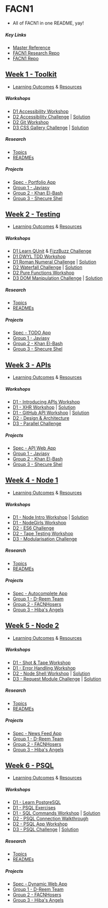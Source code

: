 # FACN1
- All of FACN1 in one README, yay!

##### Key Links
- [Master Reference](https://github.com/foundersandcoders/master-reference/)
- [FACN1 Research Repo](https://github.com/FACN1/research)
- [FACN1 Repo](https://github.com/facn1)

## [Week 1 - Toolkit](https://github.com/foundersandcoders/master-reference/blob/master/coursebook/week-1/README.md)
- [Learning Outcomes](https://github.com/foundersandcoders/master-reference/blob/master/coursebook/week-1/learning-outcomes.md) & [Resources](https://github.com/foundersandcoders/master-reference/blob/master/coursebook/week-1/resources.md)

##### Workshops
- [D1 Accessibility Workshop](https://github.com/jsms90/web-accessibility)
- [D2 Accessibility Challenge](https://github.com/njsfield/accessibility-challenge) | [Solution](https://github.com/njsfield/accessibility-challenge/tree/solution)
- [D2 Git Workshop](https://github.com/jsms90/learn-git-basics)
- [D3 CSS Gallery Challenge](https://github.com/njsfield/css-gallery-challenge) | [Solution](https://github.com/njsfield/css-gallery-challenge/tree/solution)

##### Research
- [Topics](https://github.com/foundersandcoders/master-reference/blob/master/coursebook/week-1/research-afternoon.md)
- [READMEs](https://github.com/FACN1/research/tree/master/week-1)

##### Projects
- [Spec - Portfolio App](https://github.com/foundersandcoders/master-reference/blob/master/coursebook/week-1/project.md)
- [Group 1 - Javiasy](https://github.com/FACN1/week1-javiasy)
- [Group 2 - Khan El-Bash](https://github.com/FACN1/week1-Khan-ElBash)
- [Group 3 - Shecure Shel](https://github.com/FACN1/week1-shecureShel)

## [Week 2 - Testing](https://github.com/foundersandcoders/master-reference/blob/master/coursebook/week-2/README.md)
- [Learning Outcomes](https://github.com/foundersandcoders/master-reference/blob/master/coursebook/week-2/learning-outcomes.md) & [Resources](https://github.com/foundersandcoders/master-reference/blob/master/coursebook/week-2/resources.md)

##### Workshops
- [D1 Learn QUnit](https://github.com/skibinska/learn-qunit) & [FizzBuzz Challenge](https://github.com/skibinska/fizzbuzz)
- [D1 DWYL TDD Workshop](https://github.com/dwyl/learn-tdd)
- [D1 Roman Numeral Challenge](https://github.com/skibinska/romanizer) | [Solution](https://github.com/skibinska/romanizer/tree/solution)
- [D2 Waterfall Challenge](https://github.com/RhodesPeter/waterfall-function-workshop) | [Solution](https://github.com/RhodesPeter/waterfall-function-workshop/tree/solution)
- [D2 Pure Functions Workshop](https://github.com/Jwhiles/pure-functions-easy-testing)
- [D3 DOM Manipulation Challenge](https://github.com/mantagen/DOM-manipulation-Challenge) | [Solution](https://github.com/mantagen/DOM-manipulation-Challenge/tree/solutions)

##### Research
- [Topics](https://github.com/foundersandcoders/master-reference/blob/master/coursebook/week-2/research-afternoon.md)
- [READMEs](https://github.com/FACN1/research/tree/master/week-2)

##### Projects
- [Spec - TODO App](https://github.com/foundersandcoders/master-reference/tree/master/coursebook/fragments/projects/tdd-todo)
- [Group 1 - Javiasy](https://github.com/FACN1/week2-javiasy)
- [Group 2 - Khan El-Bash](https://github.com/FACN1/week2-Khan-ElBash)
- [Group 3 - Shecure Shel](https://github.com/FACN1/Week-2-ShecureShel-ToDo)

## [Week 3 - APIs](https://github.com/foundersandcoders/master-reference/tree/master/coursebook/week-3)
- [Learning Outcomes](https://github.com/foundersandcoders/master-reference/blob/master/coursebook/week-3/learning-outcomes.md) & [Resources](https://github.com/foundersandcoders/master-reference/blob/master/coursebook/week-3/resources.md)

##### Workshops
- [D1 - Introducing APIs Workshop](https://github.com/lucymonie/api-workshop)
- [D1 - XHR Workshop](https://github.com/skibinska/xhr-workshop) | [Solution](https://github.com/skibinska/xhr-workshop/tree/add-solution)
- [D1 - GitHub API Workshop](https://github.com/emilyb7/workshop-APIs) | [Solution](https://github.com/emilyb7/workshop-APIs/tree/solution)
- [D2 - Design & Architecture](https://github.com/eliascodes/workshop-client-side-design)
- [D3 - Parallel Challenge](https://github.com/foundersandcoders/master-reference/blob/master/coursebook/week-3/morning-challenge.md)

##### Projects
- [Spec - API Web App](https://github.com/foundersandcoders/master-reference/blob/master/coursebook/week-3/project.md)
- [Group 1 - Javiasy](https://github.com/FACN1/week3-javiasy)
- [Group 2 - Khan El-Bash](https://github.com/FACN1/Week3-Khan-ElBash)
- [Group 3 - Shecure Shel](https://github.com/FACN1/Week3-ShecureShel)

## [Week 4 - Node 1](https://github.com/foundersandcoders/master-reference/blob/master/coursebook/week-4/README.md)
- [Learning Outcomes](https://github.com/foundersandcoders/master-reference/blob/master/coursebook/week-4/learning-outcomes.md) & [Resources](https://github.com/foundersandcoders/master-reference/blob/master/coursebook/week-4/resources.md)

##### Workshops
- [D1 - Node Intro Workshop](https://github.com/bradreeder/Node-Intro-Workshop) | [Solution](https://github.com/bradreeder/Node-Intro-Workshop/tree/completed-workshop)
- [D1 - NodeGirls Workshop](https://github.com/node-girls/workshop-cms)
- [D2 - ES6 Challenge](https://github.com/stevehopkinson/es6-challenge)
- [D2 - Tape Testing Workshop](https://github.com/matthewglover/tape-testing)
- [D3 - Modularisation Challenge](https://github.com/shouston3/modules-challenge)

##### Research
- [Topics](https://github.com/foundersandcoders/master-reference/blob/master/coursebook/week-4/research-afternoon.md)
- [READMEs](https://github.com/FACN1/research/tree/master/week-4)

##### Projects
- [Spec - Autocomplete App](https://github.com/foundersandcoders/master-reference/blob/master/coursebook/week-4/project.md)
- [Group 1 - D-Reem Team](https://github.com/FACN1/week4-D-REEM-TEAM)
- [Group 2 - FACNHosers](https://github.com/FACN1/week4-FACNhosers)
- [Group 3 - Hiba's Angels](https://github.com/FACN1/week4-hibas-angels)

## [Week 5 - Node 2](https://github.com/foundersandcoders/master-reference/tree/master/coursebook/week-5)
- [Learning Outcomes](https://github.com/foundersandcoders/master-reference/blob/master/coursebook/week-5/learning-outcomes.md) & [Resources](https://github.com/foundersandcoders/master-reference/blob/master/coursebook/week-5/resources.md)

##### Workshops
- [D1 - Shot & Tape Workshop](https://github.com/njsfield/tdd-node-server-with-shot-and-tape)
- [D1 - Error Handling Workshop](https://github.com/njsfield/error-handling-workshop)
- [D2 - Node Shell Workshop](https://github.com/msachi/Node-Shell-Workshop) | [Solution](https://github.com/msachi/Node-Shell-Workshop/tree/solution)
- [D3 - Request Module Challenge](https://github.com/RhodesPeter/request-module-workshop) | [Solution](https://github.com/RhodesPeter/request-module-workshop/tree/solution)

##### Research
- [Topics](https://github.com/foundersandcoders/master-reference/blob/master/coursebook/week-5/research-afternoon.md)
- [READMEs](https://github.com/FACN1/research/tree/master/week-5)

##### Projects
- [Spec - News Feed App](https://github.com/foundersandcoders/master-reference/blob/master/coursebook/week-5/project.md)
- [Group 1 - D-Reem Team](https://github.com/FACN1/week5-D-REEM-TEAM)
- [Group 2 - FACNHosers](https://github.com/FACN1/week5-facn-hosers)
- [Group 3 - Hiba's Angels](https://github.com/FACN1/week5-hibas-angels)

## [Week 6 - PSQL](https://github.com/foundersandcoders/master-reference/tree/master/coursebook/week-6)
- [Learning Outcomes](https://github.com/foundersandcoders/master-reference/blob/master/coursebook/week-6/learning-outcomes.md) & [Resources](https://github.com/foundersandcoders/master-reference/blob/master/coursebook/week-6/resources.md)

##### Workshops
- [D1 - Learn PostgreSQL](https://github.com/dwyl/learn-postgresql)
- [D1 - PSQL Exercises](https://www.pgexercises.com/gettingstarted.html)
- [D1 - SQL Commands Workshop](https://github.com/FAC9/postgres-workshop) | [Solution](https://github.com/FAC9/postgres-workshop/blob/master/solutions.sql)
- [D2 - PSQL Connection Walkthrough](https://github.com/shiryz/pg-walkthrough)
- [D2 - PSQL App Workshop](https://github.com/shiryz/pg-workshop)
- [D3 - PSQL Challenge](https://github.com/shiryz/db-morning-challenge) | [Solution](https://github.com/shiryz/db-morning-challenge/tree/solution)

##### Research
- [Topics](https://github.com/foundersandcoders/master-reference/blob/master/coursebook/week-6/research-afternoon.md)
- [READMEs](https://github.com/FACN1/research/tree/master/week-6)

##### Projects
- [Spec - Dynamic Web App](https://github.com/foundersandcoders/master-reference/blob/master/coursebook/week-6/project.md)
- [Group 1 - D-Reem Team](https://github.com/FACN1/week6-D-REEM-TEAM)
- [Group 2 - FACNHosers](https://github.com/FACN1/week6-facn-hosers)
- [Group 3 - Hiba's Angels](https://github.com/FACN1/week6-hibas-angels)
